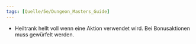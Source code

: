 ```yaml
---
tags: [Quelle/5e/Dungeon_Masters_Guide]
---
```

- Heiltrank hellt voll wenn eine Aktion verwendet wird. Bei Bonusaktionen muss gewürfelt werden.